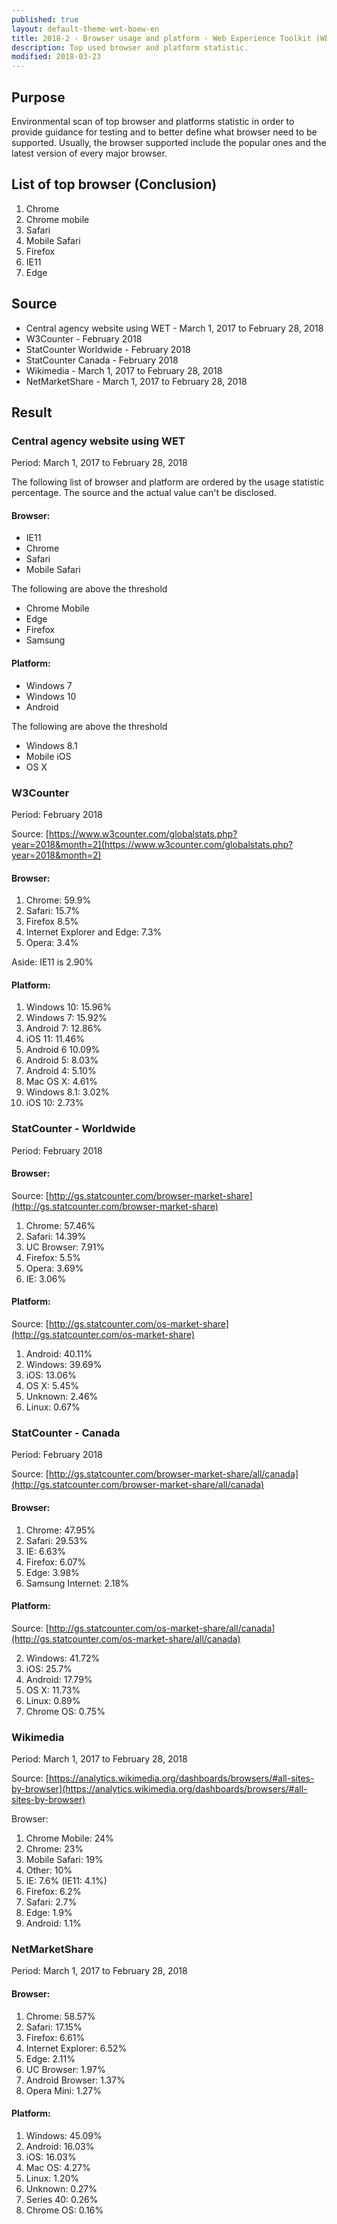 ```yaml
---
published: true
layout: default-theme-wet-boew-en
title: 2018-2 - Browser usage and platform - Web Experience Toolkit (WET) documentation
description: Top used browser and platform statistic.
modified: 2018-03-23
---
```


## Purpose

Environmental scan of top browser and platforms statistic in order to provide guidance for testing and to better define what browser need to be supported. Usually, the browser supported include the popular ones and the latest version of every major browser.

## List of top browser (Conclusion)

1. Chrome
2. Chrome mobile
3. Safari
4. Mobile Safari
5. Firefox
6. IE11
7. Edge

## Source

* Central agency website using WET - March 1, 2017 to February 28, 2018
* W3Counter - February 2018
* StatCounter Worldwide - February 2018
* StatCounter Canada - February 2018
* Wikimedia - March 1, 2017 to February 28, 2018
* NetMarketShare - March 1, 2017 to February 28, 2018

## Result

### Central agency website using WET

Period: March 1, 2017 to February 28, 2018

The following list of browser and platform are ordered by the usage statistic percentage. The source and the actual value can't be disclosed.

#### Browser:

* IE11
* Chrome
* Safari
* Mobile Safari

The following are above the threshold

* Chrome Mobile
* Edge
* Firefox
* Samsung

#### Platform:

* Windows 7
* Windows 10
* Android

The following are above the threshold

* Windows 8.1
* Mobile iOS
* OS X

### W3Counter

Period: February 2018

Source: [https://www.w3counter.com/globalstats.php?year=2018&month=2](https://www.w3counter.com/globalstats.php?year=2018&month=2)

#### Browser:

1. Chrome: 59.9%
2. Safari: 15.7%
3. Firefox 8.5%
4. Internet Explorer and Edge: 7.3%
5. Opera: 3.4%

Aside: IE11 is 2.90%

#### Platform:

1. Windows 10: 15.96%
2. Windows 7: 15.92%
3. Android 7: 12.86%
4. iOS 11: 11.46%
5. Android 6 10.09%
6. Android 5: 8.03%
7. Android 4: 5.10%
8. Mac OS X: 4.61%
9. Windows 8.1: 3.02%
10. iOS 10: 2.73%

### StatCounter - Worldwide

Period: February 2018

#### Browser:

Source: [http://gs.statcounter.com/browser-market-share](http://gs.statcounter.com/browser-market-share)

1. Chrome: 57.46%
2. Safari: 14.39%
3. UC Browser: 7.91%
4. Firefox: 5.5%
5. Opera: 3.69%
6. IE: 3.06%

#### Platform:

Source: [http://gs.statcounter.com/os-market-share](http://gs.statcounter.com/os-market-share)

1. Android: 40.11%
2. Windows: 39.69%
3. iOS: 13.06%
4. OS X: 5.45%
5. Unknown: 2.46%
6. Linux: 0.67%


### StatCounter - Canada

Period: February 2018

Source: [http://gs.statcounter.com/browser-market-share/all/canada](http://gs.statcounter.com/browser-market-share/all/canada)

#### Browser:

1. Chrome: 47.95%
2. Safari: 29.53%
3. IE: 6.63%
4. Firefox: 6.07%
5. Edge: 3.98%
6. Samsung Internet: 2.18%

#### Platform:

Source: [http://gs.statcounter.com/os-market-share/all/canada](http://gs.statcounter.com/os-market-share/all/canada)

2. Windows: 41.72%
3. iOS: 25.7%
1. Android: 17.79%
4. OS X: 11.73%
6. Linux: 0.89%
5. Chrome OS: 0.75%

### Wikimedia

Period: March 1, 2017 to February 28, 2018

Source: [https://analytics.wikimedia.org/dashboards/browsers/#all-sites-by-browser](https://analytics.wikimedia.org/dashboards/browsers/#all-sites-by-browser)

Browser:

1. Chrome Mobile: 24%
2. Chrome: 23%
3. Mobile Safari: 19%
4. Other: 10%
5. IE: 7.6% (IE11: 4.1%)
6. Firefox: 6.2%
7. Safari: 2.7%
8. Edge: 1.9%
9. Android: 1.1%

### NetMarketShare

Period: March 1, 2017 to February 28, 2018

#### Browser:

1. Chrome: 58.57%
2. Safari: 17.15%
3. Firefox: 6.61%
4. Internet Explorer: 6.52%
5. Edge: 2.11%
6. UC Browser: 1.97%
7. Android Browser: 1.37%
8. Opera Mini: 1.27%


#### Platform:

1. Windows: 45.09%
2. Android: 16.03%
3. iOS: 16.03%
4. Mac OS: 4.27%
5. Linux: 1.20%
6. Unknown: 0.27%
7. Series 40: 0.26%
8. Chrome OS: 0.16%
